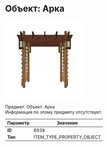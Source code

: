 # Объект: Арка

![Item Image](../img/6938.webp?raw=true)

Предмет: Объект: Арка<br>Информация по этому предмету отсутствует.


| Параметр | Значение |
|----------|----------|
| **ID** | 6938 |
| **Тип** | ITEM_TYPE_PROPERTY_OBJECT |


